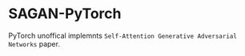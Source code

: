 # SAGAN-PyTorch
PyTorch unoffical implemnts `Self-Attention Generative Adversarial Networks` paper.
